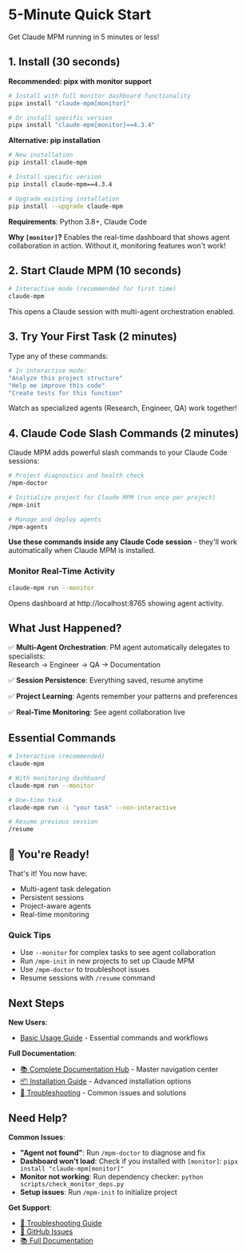 # 5-Minute Quick Start

Get Claude MPM running in 5 minutes or less!

## 1. Install (30 seconds)

**Recommended: pipx with monitor support**
```bash
# Install with full monitor dashboard functionality
pipx install "claude-mpm[monitor]"

# Or install specific version
pipx install "claude-mpm[monitor]==4.3.4"
```

**Alternative: pip installation**
```bash
# New installation
pip install claude-mpm

# Install specific version
pip install claude-mpm==4.3.4

# Upgrade existing installation
pip install --upgrade claude-mpm
```

**Requirements**: Python 3.8+, Claude Code

**Why `[monitor]`?** Enables the real-time dashboard that shows agent collaboration in action. Without it, monitoring features won't work!

## 2. Start Claude MPM (10 seconds)

```bash
# Interactive mode (recommended for first time)
claude-mpm
```

This opens a Claude session with multi-agent orchestration enabled.

## 3. Try Your First Task (2 minutes)

Type any of these commands:

```bash
# In interactive mode:
"Analyze this project structure"
"Help me improve this code"
"Create tests for this function"
```

Watch as specialized agents (Research, Engineer, QA) work together!

## 4. Claude Code Slash Commands (2 minutes)

Claude MPM adds powerful slash commands to your Claude Code sessions:

```bash
# Project diagnostics and health check
/mpm-doctor

# Initialize project for Claude MPM (run once per project)
/mpm-init

# Manage and deploy agents
/mpm-agents
```

**Use these commands inside any Claude Code session** - they'll work automatically when Claude MPM is installed.

### Monitor Real-Time Activity
```bash
claude-mpm run --monitor
```
Opens dashboard at http://localhost:8765 showing agent activity.

## What Just Happened?

✅ **Multi-Agent Orchestration**: PM agent automatically delegates to specialists:  
   Research → Engineer → QA → Documentation

✅ **Session Persistence**: Everything saved, resume anytime

✅ **Project Learning**: Agents remember your patterns and preferences

✅ **Real-Time Monitoring**: See agent collaboration live

## Essential Commands

```bash
# Interactive (recommended)
claude-mpm

# With monitoring dashboard
claude-mpm run --monitor

# One-time task
claude-mpm run -i "your task" --non-interactive

# Resume previous session
/resume
```

## 🎯 You're Ready!

That's it! You now have:
- Multi-agent task delegation
- Persistent sessions
- Project-aware agents
- Real-time monitoring

### Quick Tips
- Use `--monitor` for complex tasks to see agent collaboration
- Run `/mpm-init` in new projects to set up Claude MPM
- Use `/mpm-doctor` to troubleshoot issues
- Resume sessions with `/resume` command

## Next Steps

**New Users**:
- [Basic Usage Guide](docs/user/02-guides/basic-usage.md) - Essential commands and workflows

**Full Documentation**:
- [📚 Complete Documentation Hub](docs/README.md) - Master navigation center
- [📦 Installation Guide](docs/user/installation.md) - Advanced installation options
- [🐛 Troubleshooting](docs/TROUBLESHOOTING.md) - Common issues and solutions

## Need Help?

**Common Issues**:
- **"Agent not found"**: Run `/mpm-doctor` to diagnose and fix
- **Dashboard won't load**: Check if you installed with `[monitor]`: `pipx install "claude-mpm[monitor]"`
- **Monitor not working**: Run dependency checker: `python scripts/check_monitor_deps.py`
- **Setup issues**: Run `/mpm-init` to initialize project

**Get Support**:
- [🐛 Troubleshooting Guide](docs/TROUBLESHOOTING.md)
- [🐛 GitHub Issues](https://github.com/bobmatnyc/claude-mpm/issues)
- [📚 Full Documentation](docs/README.md)